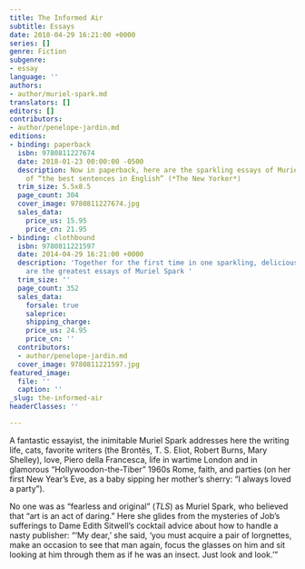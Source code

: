 ```yaml
---
title: The Informed Air
subtitle: Essays
date: 2018-04-29 16:21:00 +0000
series: []
genre: Fiction
subgenre:
- essay
language: ''
authors:
- author/muriel-spark.md
translators: []
editors: []
contributors:
- author/penelope-jardin.md
editions:
- binding: paperback
  isbn: 9780811227674
  date: 2018-01-23 00:00:00 -0500
  description: Now in paperback, here are the sparkling essays of Muriel Spark, author
    of “the best sentences in English” (*The New Yorker*)
  trim_size: 5.5x8.5
  page_count: 304
  cover_image: 9780811227674.jpg
  sales_data:
    price_us: 15.95
    price_cn: 21.95
- binding: clothbound
  isbn: 9780811221597
  date: 2014-04-29 16:21:00 +0000
  description: 'Together for the first time in one sparkling, delicious volume, here
    are the greatest essays of Muriel Spark '
  trim_size: ''
  page_count: 352
  sales_data:
    forsale: true
    saleprice: 
    shipping_charge: 
    price_us: 24.95
    price_cn: ''
  contributors:
  - author/penelope-jardin.md
  cover_image: 9780811221597.jpg
featured_image:
  file: ''
  caption: ''
_slug: the-informed-air
headerClasses: ''

---
```

A fantastic essayist, the inimitable Muriel Spark addresses here the writing life, cats, favorite writers (the Brontës, T. S. Eliot, Robert Burns, Mary Shelley), love, Piero della Francesca, life in wartime London and in glamorous “Hollywoodon-the-Tiber” 1960s Rome, faith, and parties (on her first New Year’s Eve, as a baby sipping her mother’s sherry: “I always loved a party”). 

No one was as “fearless and original” (_TLS_) as Muriel Spark, who believed that “art is an act of daring.” Here she glides from the mysteries of Job’s sufferings to Dame Edith Sitwell’s cocktail advice about how to handle a nasty publisher: “‘My dear,’ she said, ‘you must acquire a pair of lorgnettes, make an occasion to see that man again, focus the glasses on him and sit looking at him through them as if he was an insect. Just look and look.’” 